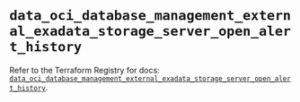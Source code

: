 # `data_oci_database_management_external_exadata_storage_server_open_alert_history`

Refer to the Terraform Registry for docs: [`data_oci_database_management_external_exadata_storage_server_open_alert_history`](https://registry.terraform.io/providers/oracle/oci/7.19.0/docs/data-sources/database_management_external_exadata_storage_server_open_alert_history).
